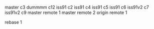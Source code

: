 master c3
dummmm c12
iss91 c2
iss91 c4
iss91 c5
iss91 c6
iss91v2 c7
iss91v2 c9
master remote 1
master remote 2
origin remote 1

rebase 1
